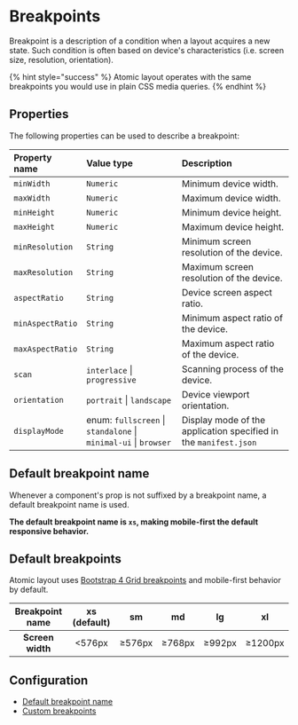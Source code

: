 # Breakpoints

Breakpoint is a description of a condition when a layout acquires a new state. Such condition is often based on device's characteristics \(i.e. screen size, resolution, orientation\).

{% hint style="success" %}
Atomic layout operates with the same breakpoints you would use in plain CSS media queries.
{% endhint %}

## Properties

The following properties can be used to describe a breakpoint:

| **Property name** | **Value type** | **Description** |
| :--- | :--- | :--- |
| `minWidth` | `Numeric` | Minimum device width. |
| `maxWidth` | `Numeric` | Maximum device width. |
| `minHeight` | `Numeric` | Minimum device height. |
| `maxHeight` | `Numeric` | Maximum device height. |
| `minResolution` | `String` | Minimum screen resolution of the device. |
| `maxResolution` | `String` | Maximum screen resolution of the device. |
| `aspectRatio` | `String` | Device screen aspect ratio. |
| `minAspectRatio` | `String` | Minimum aspect ratio of the device. |
| `maxAspectRatio` | `String` | Maximum aspect ratio of the device. |
| `scan` | `interlace` \| `progressive` | Scanning process of the device. |
| `orientation` | `portrait` \| `landscape` | Device viewport orientation. |
| `displayMode` | enum: `fullscreen` \| `standalone` \| `minimal-ui` \| `browser` | Display mode of the application specified in the `manifest.json` |

## Default breakpoint name

Whenever a component's prop is not suffixed by a breakpoint name, a default breakpoint name is used.

**The default breakpoint name is `xs`, making mobile-first the default responsive behavior.**

## Default breakpoints

Atomic layout uses [Bootstrap 4 Grid breakpoints](https://getbootstrap.com/docs/4.0/layout/grid/#grid-options) and mobile-first behavior by default.

| **Breakpoint name** | **xs \(default\)** | **sm** | **md** | **lg** | **xl** |
| :---: | :---: | :---: | :---: | :---: | :---: |
| **Screen width** | &lt;576px | ≥576px | ≥768px | ≥992px | ≥1200px |

## Configuration

* [Default breakpoint name](../api/layout/configure.md#defaultbreakpointname)
* [Custom breakpoints](../api/layout/configure.md#breakpoints)



